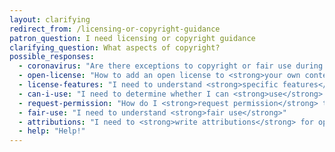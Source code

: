 ```yaml
---
layout: clarifying
redirect_from: /licensing-or-copyright-guidance
patron_question: I need licensing or copyright guidance
clarifying_question: What aspects of copyright?
possible_responses:
  - coronavirus: "Are there exceptions to copyright or fair use during the <strong>coronavirus crisis</strong>?"
  - open-license: "How to add an open license to <strong>your own content</strong>"
  - license-features: "I need to understand <strong>specific features</strong> of different open licenses"
  - can-i-use: "I need to determine whether I can <strong>use</strong> content based on its license"
  - request-permission: "How do I <strong>request permission</strong> to use copyrighted work?"
  - fair-use: "I need to understand <strong>fair use</strong>"
  - attributions: "I need to <strong>write attributions</strong> for open content I'm using"
  - help: "Help!"
---
```

